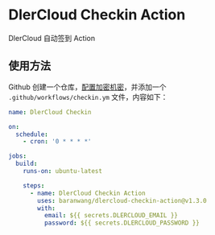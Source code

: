 # DlerCloud Checkin Action

DlerCloud 自动签到 Action

## 使用方法

Github 创建一个仓库，[配置加密机密](https://docs.github.com/cn/actions/security-guides/encrypted-secrets#creating-encrypted-secrets-for-a-repository)，并添加一个 `.github/workflows/checkin.ym` 文件，内容如下：

```yaml
name: DlerCloud Checkin

on:
  schedule:
    - cron: '0 * * * *'

jobs:
  build:
    runs-on: ubuntu-latest

    steps:
      - name: DlerCloud Checkin Action
        uses: baranwang/dlercloud-checkin-action@v1.3.0
        with:
          email: ${{ secrets.DLERCLOUD_EMAIL }}
          password: ${{ secrets.DLERCLOUD_PASSWORD }}
```
